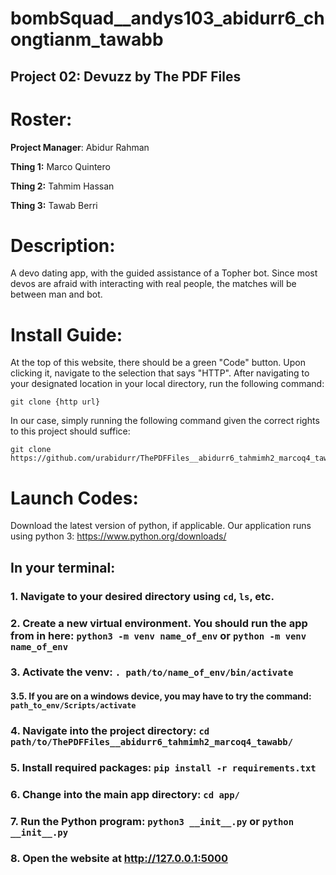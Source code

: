 # bombSquad__andys103_abidurr6_chongtianm_tawabb

## Project 02: Devuzz by The PDF Files

# Roster:
**Project Manager**: Abidur Rahman

**Thing 1:** Marco Quintero

**Thing 2:** Tahmim Hassan

**Thing 3:** Tawab Berri


# Description:

  A devo dating app, with the guided assistance of a Topher bot. Since most devos are afraid with interacting with real people, the matches will be between man and bot.


# Install Guide:
  At the top of this website, there should be a green "Code" button. Upon clicking it, navigate to the selection that says "HTTP". After navigating to your designated location in your local directory, run the following command:

```
git clone {http url}
```

In our case, simply running the following command given the correct rights to this project should suffice:

```
git clone https://github.com/urabidurr/ThePDFFiles__abidurr6_tahmimh2_marcoq4_tawabb.git
```

# Launch Codes:
  Download the latest version of python, if applicable. Our application runs using python 3: https://www.python.org/downloads/

## In your terminal:
### 1. Navigate to your desired directory using `cd`, `ls`, etc.

### 2. Create a new virtual environment. You should run the app from in here: `python3 -m venv name_of_env` or `python -m venv name_of_env`

### 3. Activate the venv: `. path/to/name_of_env/bin/activate`
#### 3.5. If you are on a windows device, you may have to try the command: `path_to_env/Scripts/activate`

### 4. Navigate into the project directory: `cd path/to/ThePDFFiles__abidurr6_tahmimh2_marcoq4_tawabb/`

### 5. Install required packages: `pip install -r requirements.txt`

### 6. Change into the main app directory: `cd app/`

### 7. Run the Python program: `python3 __init__.py` or `python __init__.py`

### 8. Open the website at http://127.0.0.1:5000


